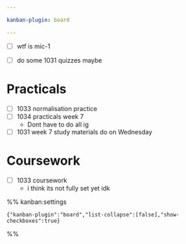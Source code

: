 ```yaml
---

kanban-plugin: board

---
```


- [ ] wtf is mic-1

- [ ] do some 1031 quizzes maybe


# Practicals
- [ ] 1033 normalisation practice
- [ ] 1034 practicals week 7
	- Dont have to do all ig
- [ ] 1031 week 7 study materials do on Wednesday

# Coursework
- [ ] 1033 coursework
	- i think its not fully set yet idk



%% kanban:settings
```
{"kanban-plugin":"board","list-collapse":[false],"show-checkboxes":true}
```
%%